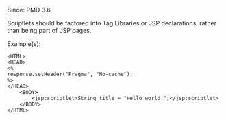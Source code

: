 Since: PMD 3.6

Scriptlets should be factored into Tag Libraries or JSP	declarations, rather than being part of JSP pages.

Example(s):
```
<HTML>
<HEAD>
<%
response.setHeader("Pragma", "No-cache");
%>
</HEAD>
	<BODY>
		<jsp:scriptlet>String title = "Hello world!";</jsp:scriptlet>
	</BODY>
</HTML>
```
